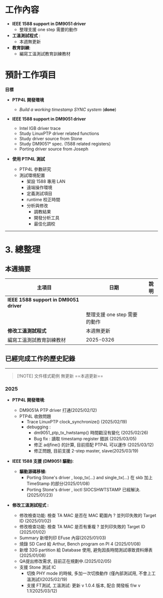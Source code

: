 # 工作內容

- **IEEE 1588 support in DM9051 driver** 
	- 整理支援 one step 需要的動作
- **工溫測試程式** :
	- 本週無更新
- **教育訓練**:
	- 編寫工溫測試教育訓練教材

# 預計工作項目

**目標**
- **PTP4L 開發環境**
    - _Build a working timestamp SYNC system_ (**done**)

- **IEEE 1588 support in DM9051 driver**
    - Intel IGB driver trace
    - Study LinuxPTP driver related functions
    - Study driver source from Stone
    - Study DM9051* spec. (1588 related registers)
    - Porting driver source from Joseph

- **使用 PTP4L 測試**
    - PTP4L 參數研究
    - 測試環境配置
        - 架設 1588 專用 LAN
        - 遠端操作環境
        - 定義測試項目
        - runtime 校正時間
        - 分析與修改
            - 調教結果
            - 開發分析工具
            - 最佳化調校
---

# 3. 總整理
## 本週摘要

| 主項目                                    | 日期                  | 說明  |
| -------------------------------------- | ------------------- | --- |
| **IEEE 1588 support in DM9051 driver** |                     |     |
|                                        | 整理支援 one step 需要的動作 |     |
| **修改工溫測試程式**                           | 本週無更新               |     |
| 編寫工溫測試教育訓練教材                           | 2025-0326           |     |

## 已經完成工作的歷史記錄
---
> [!NOTE] 文件樣式範例
> 無更新
> ==本週更新==
### 2025
- **PTP4L 開發環境**:
	- DM9051A PTP driver 打通(2025/02/12)
	- PTP4L 收斂問題
		- Trace LinuxPTP clock_synchronize() (2025/02/19)
		- debugging :
			- dm9051_ptp_tx_hwtstamp() 時間戳沒有變化 (2025/02/26)
			- Bug fix : 讀取 timestamp register 錯誤 (2025/03/05)
			- 修正 adjfine() 的計算, 目前搭配 PTP4L 可以運作 (2025/03/12)
			- 修正問題, 目前支援 2-step master, slave(2025/03/19)
		
- **IEEE 1588 支援 (DM9051 驅動)**:
    - **驅動源碼移植:**
	    - Porting Stone's driver , loop_tx(...) and single_tx(...) 在 skb 加上 TimeStamp 的部分(2025/01/08)
	    - Porting Stone's driver , ioctl SIOCSHWTSTAMP 已經解決.(2025/01/23)
- **修改工溫測試程式 :**
	- 修改檢查功能: 檢查 TA MAC 是否在 MAC 範圍內 ? 並列印失敗的 Target ID (2025/01/02)
	- 修改檢查功能: 檢查 TA MAC 是否有重複 ? 並列印失敗的 Target ID (2025/01/02)
	- Summary 新增列印 EFuse 內容(2025/01/03)
	- 燒錄 SD Card 給 Arthur, Bench program on PI 4 (2025/01/08)
	- 新增 32G partition 給 Database 使用, 避免因長時間測試導致資料爆表(2025/01/08)
	- QA提出修改需求, 目前正在規劃中.(2025/02/05)
	- 支援 Stone 測試 IC
		- 切換 PHY mode 的時候,  多加一次切換動作 (僅內部測試用, 不會上工溫測試)(2025/02/19)
		- 支援 FT測試, 工溫測試: 更新 v 1.0.4 版本, 配合 開發板 f/w v 1.1(2025/03/12)



